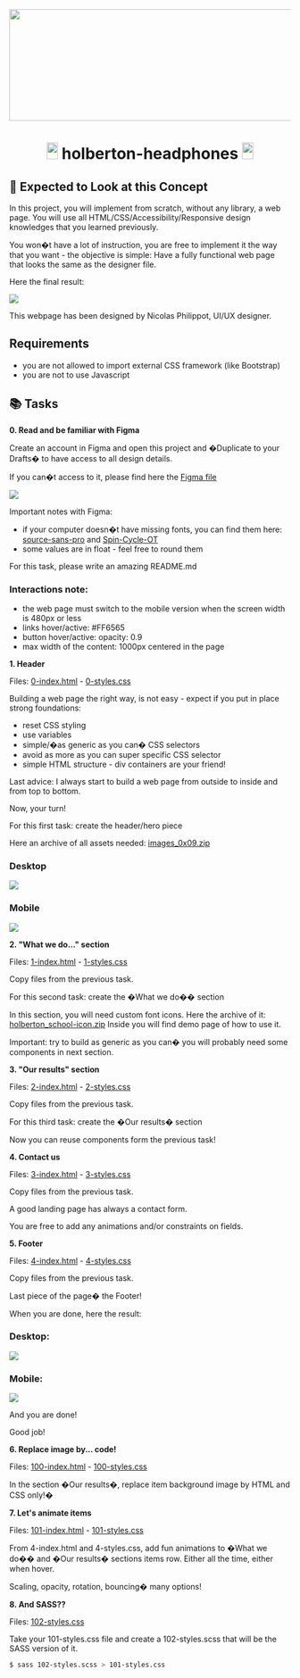 <div align="center"><img src="https://user-images.githubusercontent.com/66263776/98416555-43fa9b80-204d-11eb-800a-df8e19b62655.jpg" width="700" height= "200"> </div>

# <div align="center"><img src="https://user-images.githubusercontent.com/66263776/98705433-b6b88f00-234b-11eb-97b7-cb193f7424f4.png" width="20" height= "30"> holberton-headphones <img src="https://user-images.githubusercontent.com/66263776/98705433-b6b88f00-234b-11eb-97b7-cb193f7424f4.png" width="20" height= "30"></div>

## :orange_book: Expected to Look at this Concept

In this project, you will implement from scratch, without any library, a web page. You will use all HTML/CSS/Accessibility/Responsive design knowledges that you learned previously.

You won�t have a lot of instruction, you are free to implement it the way that you want - the objective is simple: Have a fully functional web page that looks the same as the designer file.

Here the final result:

![](Tasks/images/concept.jpg)

This webpage has been designed by Nicolas Philippot, UI/UX designer.

## Requirements

- you are not allowed to import external CSS framework (like Bootstrap)
- you are not to use Javascript

## :books: Tasks

**0. Read and be familiar with Figma**

Create an account in Figma and open this project and �Duplicate to your Drafts� to have access to all design details.

If you can�t access to it, please find here the [Figma file](https://www.figma.com/file/gkWRcFqkwtruWZgSfnnHF0/Holberton-School---Headphone-company?node-id=0%3A2)

![](Tasks/images/pic1.png)

Important notes with Figma:

- if your computer doesn�t have missing fonts, you can find them here: [source-sans-pro](https://www.fontsquirrel.com/fonts/source-sans-pro) and [Spin-Cycle-OT](https://www.fontsquirrel.com/fonts/Spin-Cycle-OT)
- some values are in float - feel free to round them

For this task, please write an amazing README.md

### Interactions note:

- the web page must switch to the mobile version when the screen width is 480px or less
- links hover/active: #FF6565
- button hover/active: opacity: 0.9
- max width of the content: 1000px centered in the page


**1. Header**

Files: [0-index.html](Tasks/0-index.html/) - [0-styles.css](Tasks/0-styles.css/)

Building a web page the right way, is not easy - expect if you put in place strong foundations:

- reset CSS styling
- use variables
- simple/�as generic as you can� CSS selectors
- avoid as more as you can super specific CSS selector
- simple HTML structure - div containers are your friend!

Last advice: I always start to build a web page from outside to inside and from top to bottom.

Now, your turn!

For this first task: create the header/hero piece

Here an archive of all assets needed: [images_0x09.zip](https://intranet.hbtn.io/rltoken/6AnXuu5fO78UpPRvkBX3cw)

### Desktop

![](Tasks/images/headerD.gif)


### Mobile

![](Tasks/images/headerM.gif)


**2. "What we do..." section**

Files: [1-index.html](Tasks/1-index.html/) - [1-styles.css](Tasks/1-styles.css/)

Copy files from the previous task.

For this second task: create the �What we do�� section

In this section, you will need custom font icons. Here the archive of it: [holberton_school-icon.zip](https://intranet.hbtn.io/rltoken/UTLmru8XUpDXW2EbLdLyew) Inside you will find demo page of how to use it.

Important: try to build as generic as you can� you will probably need some components in next section.


**3. "Our results" section**

Files: [2-index.html](Tasks/2-index.html/) - [2-styles.css](Tasks/2-styles.css/)

Copy files from the previous task.

For this third task: create the �Our results� section

Now you can reuse components form the previous task!


**4. Contact us**

Files: [3-index.html](Tasks/3-index.html/) - [3-styles.css](Tasks/3-styles.css/)

Copy files from the previous task.

A good landing page has always a contact form.

You are free to add any animations and/or constraints on fields.


**5. Footer**

Files: [4-index.html](Tasks/4-index.html/) - [4-styles.css](Tasks/4-styles.css/)

Copy files from the previous task.

Last piece of the page� the Footer!

When you are done, here the result:

### Desktop:

![](Tasks/images/footerD.gif)

### Mobile:

![](Tasks/images/footerM.gif)


And you are done!

Good job!


**6. Replace image by... code!**

Files: [100-index.html](Tasks/100-index.html/) - [100-styles.css](Tasks/100-styles.css/)

In the section �Our results�, replace item background image by HTML and CSS only!�


**7. Let's animate items**

Files: [101-index.html](Tasks/101-index.html/) - [101-styles.css](Tasks/101-styles.css/)

From 4-index.html and 4-styles.css, add fun animations to �What we do�� and �Our results� sections items row. Either all the time, either when hover.

Scaling, opacity, rotation, bouncing� many options!


**8. And SASS??**

Files: [102-styles.css](Tasks/102-styles.css/)

Take your 101-styles.css file and create a 102-styles.scss that will be the SASS version of it.

```sh
$ sass 102-styles.scss > 101-styles.css
```